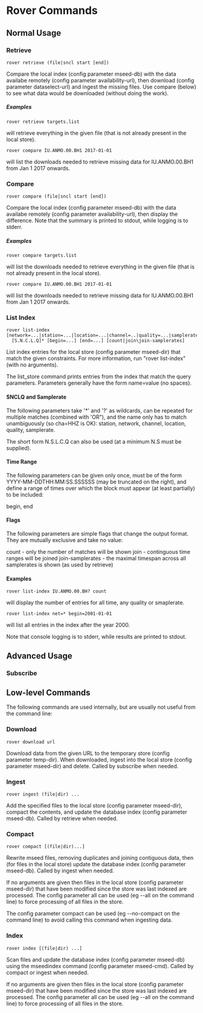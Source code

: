 
# Rover Commands

## Normal Usage

### Retrieve

    rover retrieve (file|sncl start [end])

Compare the local index (config parameter mseed-db) with the data
availabe remotely (config parameter availability-url), then download
(config parameter dataselect-url) and ingest the missing files.  Use
compare (below) to see what data would be downloaded (without doing
the work).

##### Examples

    rover retrieve targets.list

will retrieve everything in the given file (that is not already present
in the local store).

    rover compare IU.ANMO.00.BH1 2017-01-01

will list the downloads needed to retrieve missing data for
IU.ANMO.00.BH1 from Jan 1 2017 onwards.

### Compare
      
    rover compare (file|sncl start [end])

Compare the local index (config parameter mseed-db) with the data
availabe remotely (config parameter availability-url), then display
the difference.  Note that the summary is printed to stdout, while
logging is to stderr.

##### Examples

    rover compare targets.list

will list the downloads needed to retrieve everything in the given
file (that is not already present in the local store).

    rover compare IU.ANMO.00.BH1 2017-01-01

will list the downloads needed to retrieve missing data for
IU.ANMO.00.BH1 from Jan 1 2017 onwards.

### List Index

    rover list-index [network=...|station=...|location=...|channel=..|quality=...|samplerate=...]*
      [S.N.C.L.Q]* [begin=...] [end=...] [count|join\join-samplerates]
    
List index entries for the local store (config parameter mseed-dir)
that match the given constraints.  For more information, run "rover
list-index" (with no arguments).

The list_store command prints entries from the index that match 
the query parameters.  Parameters generally have the form 
name=value (no spaces).

#### SNCLQ and Samplerate

The following parameters take '*' and '?' as wildcards, can be
repeated for multiple matches (combined with 'OR"), and the name only
has to match unambiguously (so cha=HHZ is OK): station, network,
channel, location, quality, samplerate.

The short form N.S.L.C.Q can also be used (at a minimum N.S must be
supplied).

#### Time Range

The following parameters can be given only once, must be of
the form YYYY-MM-DDTHH:MM:SS.SSSSSS (may be truncated on the
right), and define a range of times over which the block must 
appear (at least partially) to be included:

  begin, end

#### Flags

The following parameters are simple flags that change the
output format.  They are mutually exclusive and take no
value:

  count - only the number of matches will be shown
  join - continguous time ranges will be joined
  join-samplerates - the maximal timespan across all
    samplerates is shown (as used by retrieve) 

#### Examples

    rover list-index IU.ANMO.00.BH? count

will display the number of entries for all time, any quality or
smaplerate.

    rover list-index net=* begin=2001-01-01

will list all entries in the index after the year 2000.

Note that console logging is to stderr, while results are
printed to stdout.

## Advanced Usage

### Subscribe

## Low-level Commands

The following commands are used internally, but are usually not useful
from the command line:

### Download
  
    rover download url

Download data from the given URL to the temporary store (config
parameter temp-dir).  When downloaded, ingest into the local store
(config parameter mseed-dir) and delete.  Called by subscribe when
needed.

### Ingest
  
    rover ingest (file|dir) ...

Add the specified files to the local store (config parameter
mseed-dir), compact the contents, and update the database index
(config parameter mseed-db).  Called by retrieve when needed.
      
### Compact

    rover compact [(file|dir)...]

Rewrite mseed files, removing duplicates and joining contiguous data,
then (for files in the local store) update the database index (config
parameter mseed-db).  Called by ingest when needed.
      
If no arguments are given then files in the local store (config
parameter mseed-dir) that have been modified since the store was last
indexed are processed.  The config parameter all can be used (eg --all
on the command line) to force processing of all files in the store.
      
The config parameter compact can be used (eg --no-compact on the
command line) to avoid calling this command when ingesting data.

### Index
            
    rover index [(file|dir) ...]

Scan files and update the database index (config parameter mseed-db)
using the mseedindex command (config parameter mseed-cmd). Called by
compact or ingest when needed.
      
If no arguments are given then files in the local store (config
parameter mseed-dir) that have been modified since the store was last
indexed are processed.  The config parameter all can be used (eg --all
on the command line) to force processing of all files in the store.
